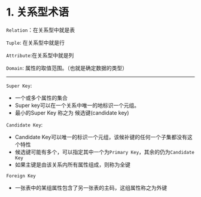 # 1. 关系型术语

`Relation`：在关系型中就是表

`Tuple`:   在关系型中就是行

`Attribute`:在关系型中就是列

`Domain`:  属性的取值范围。（也就是确定数据的类型）

---

`Super Key`:

- 一个或多个属性的集合
- Super key可以在一个关系中唯一的地标识一个元组。
- 最小的Super Key 称之为 候选键(candidate key)

`Candidate Key`:

- Candidate Key可以唯一的标识一个元组，该候补键的任何一个子集都没有这个特性
- 候选键可能有多个，可以指定其中一个为`Primary Key`，其余的仍为`Candidate Key`
- 如果主键是由该关系内所有属性组成，则称为全键

`Foreign Key`

- 一张表中的某组属性包含了另一张表的主码，这组属性称之为外键


